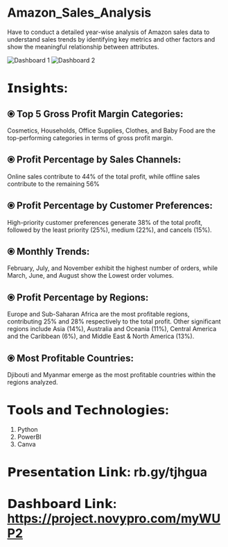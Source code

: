 # Amazon_Sales_Analysis

Have to conduct a detailed year-wise analysis of Amazon sales data to understand sales trends by identifying key metrics and other factors and show the meaningful relationship between attributes.

![Dashboard 1](https://github.com/CoderNitu/Amazon_Sales_Analysis/assets/87817227/3799a9d8-7f7d-4612-acf3-4bedb3f42a84)
![Dashboard 2](https://github.com/CoderNitu/Amazon_Sales_Analysis/assets/87817227/968ee29e-2313-4df2-8504-095fe528ce7e)

# 𝗜𝗻𝘀𝗶𝗴𝗵𝘁𝘀:

## ⦿ Top 5 Gross Profit Margin Categories:
Cosmetics, Households, Office Supplies, Clothes, and Baby Food are the top-performing categories in terms of gross profit margin.

## ⦿ Profit Percentage by Sales Channels:
Online sales contribute to 44% of the total profit, while offline sales contribute to the remaining 56%

## ⦿ Profit Percentage by Customer Preferences:
   High-priority customer preferences generate 38% of the total profit, followed by the least priority (25%), medium (22%), and cancels (15%).

## ⦿ Monthly Trends:
  February, July, and November exhibit the highest number of orders, while March, June, and August show the Lowest order volumes.

## ⦿ Profit Percentage by Regions:
Europe and Sub-Saharan Africa are the most profitable regions, contributing 25% and 28% respectively to the total profit. Other significant regions include Asia (14%), Australia and Oceania (11%), Central America and the Caribbean (6%), and Middle East & North America (13%).

## ⦿ Most Profitable Countries:
Djibouti and Myanmar emerge as the most profitable countries within the regions analyzed.

# 𝗧𝗼𝗼𝗹𝘀 𝗮𝗻𝗱 𝗧𝗲𝗰𝗵𝗻𝗼𝗹𝗼𝗴𝗶𝗲𝘀:

1. Python
2. PowerBI
3. Canva

# 𝗣𝗿𝗲𝘀𝗲𝗻𝘁𝗮𝘁𝗶𝗼𝗻 𝗟𝗶𝗻𝗸: rb.gy/tjhgua
# 𝗗𝗮𝘀𝗵𝗯𝗼𝗮𝗿𝗱 𝗟𝗶𝗻𝗸: https://project.novypro.com/myWUP2
